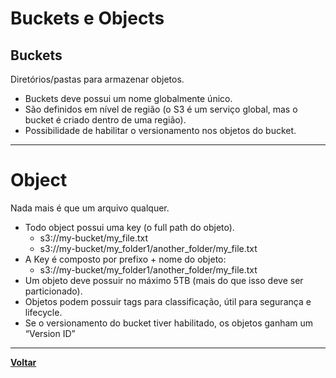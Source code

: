 # Buckets e Objects

## Buckets
Diretórios/pastas para armazenar objetos.
- Buckets deve possui um nome globalmente único.
- São definidos em nível de região (o S3 é um serviço global, mas o bucket é criado dentro de uma região).
- Possibilidade de habilitar o versionamento nos objetos do bucket.
---
# Object
Nada mais é que um arquivo qualquer.
- Todo object possui uma key (o full path do objeto).
    - s3://my-bucket/my_file.txt
    - s3://my-bucket/my_folder1/another_folder/my_file.txt
- A Key é composto por prefixo + nome do objeto:
    - s3://my-bucket/my_folder1/another_folder/my_file.txt
- Um objeto deve possuir no máximo 5TB (mais do que isso deve ser particionado).
- Objetos podem possuir tags para classificação, útil para segurança e lifecycle.
- Se o versionamento do bucket tiver habilitado, os objetos ganham um “Version ID”
---
**[Voltar](./s3.md)**